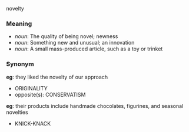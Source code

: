 novelty
### Meaning
+ _noun_: The quality of being novel; newness
+ _noun_: Something new and unusual; an innovation
+ _noun_: A small mass-produced article, such as a toy or trinket

### Synonym

__eg__: they liked the novelty of our approach

+ ORIGINALITY
+ opposite(s): CONSERVATISM

__eg__: their products include handmade chocolates, figurines, and seasonal novelties

+ KNICK-KNACK


